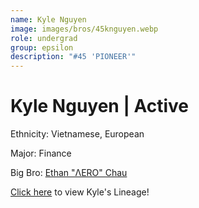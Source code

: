 ```yaml
---
name: Kyle Nguyen
image: images/bros/45knguyen.webp
role: undergrad
group: epsilon
description: "#45 'PIONEER'"
---
```


# Kyle Nguyen | Active
Ethnicity: Vietnamese, European

Major: Finance

Big Bro: [Ethan "ΛERO" Chau](20echau)

[Click here](/ujis/) to view Kyle's Lineage!